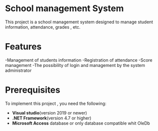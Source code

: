 # School management System
This project is a school management system 
designed to manage student information,
attendance, grades , etc.

# Features
-Management of students information 
-Registration of attendance
-Score management
-The possibility of login and management
by the system administrator

# Prerequisites
To implement this project , you need the
following:
- **Visual studio**(version 2019 or newer)
- **.NET Framework**(version 4.7 or higher)
- **Microsoft Access** database or only database
compatible whit OleDb
 
